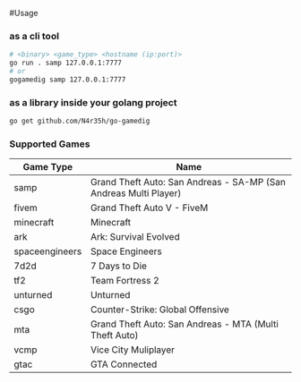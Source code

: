 #Usage
### as a cli tool
```sh
# <binary> <game_type> <hostname (ip:port)>
go run . samp 127.0.0.1:7777
# or
gogamedig samp 127.0.0.1:7777
```
### as a library inside your golang project
```sh
go get github.com/N4r35h/go-gamedig
```
### Supported Games
| Game Type            | Name                                                             
|----------------------|------------------------------------------------------------------
| samp                 | Grand Theft Auto: San Andreas - SA-MP (San Andreas Multi Player)
| fivem                | Grand Theft Auto V - FiveM
| minecraft            | Minecraft
| ark                  | Ark: Survival Evolved
| spaceengineers       | Space Engineers
| 7d2d                 | 7 Days to Die
| tf2                  | Team Fortress 2
| unturned             | Unturned
| csgo                 | Counter-Strike: Global Offensive
| mta                  | Grand Theft Auto: San Andreas - MTA (Multi Theft Auto)
| vcmp                 | Vice City Muliplayer
| gtac                 | GTA Connected
